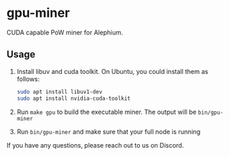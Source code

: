 # gpu-miner

CUDA capable PoW miner for Alephium.

## Usage

1. Install libuv and cuda toolkit. On Ubuntu, you could install them as follows:

    ``` sh
    sudo apt install libuv1-dev
    sudo apt install nvidia-cuda-toolkit
    ```

2. Run `make gpu` to build the executable miner. The output will be `bin/gpu-miner`
3. Run `bin/gpu-miner` and make sure that your full node is running

If you have any questions, please reach out to us on Discord.
